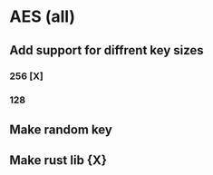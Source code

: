 # AES (all)

## Add support for diffrent key sizes

### 256 [X]

### 128 

## Make random key 

## Make rust lib {X}
